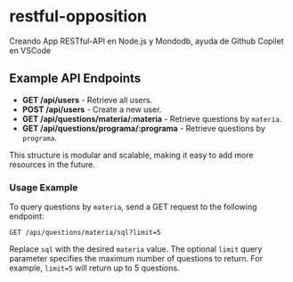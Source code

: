 # restful-opposition
Creando App RESTful-API en Node.js y Mondodb, ayuda de Github Copilet en VSCode

## Example API Endpoints

- **GET /api/users** - Retrieve all users.
- **POST /api/users** - Create a new user.
- **GET /api/questions/materia/:materia** - Retrieve questions by `materia`.
- **GET /api/questions/programa/:programa** - Retrieve questions by `programa`.

This structure is modular and scalable, making it easy to add more resources in the future.

### Usage Example

To query questions by `materia`, send a GET request to the following endpoint:

```
GET /api/questions/materia/sql?limit=5
```

Replace `sql` with the desired `materia` value. The optional `limit` query parameter specifies the maximum number of questions to return. For example, `limit=5` will return up to 5 questions.
